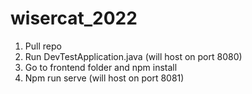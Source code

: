 # wisercat_2022
1. Pull repo
2. Run DevTestApplication.java (will host on port 8080)
3. Go to frontend folder and npm install
4. Npm run serve (will host on port 8081)
